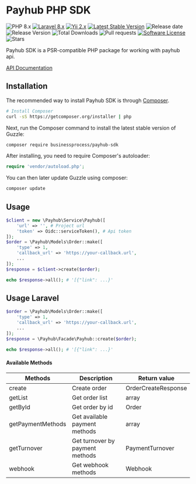 Payhub PHP SDK
=============================
![PHP 8.x](https://img.shields.io/badge/PHP-%5E8.0-blue)
[![Laravel 8.x](https://img.shields.io/badge/Laravel-8.x-orange.svg)](http://laravel.com)
[![Yii 2.x](https://img.shields.io/badge/Yii-2.x-orange)](https://www.yiiframework.com/doc/guide/2.0/ru)
[![Latest Stable Version](https://poser.pugx.org/businessprocess/payhub-sdk/v/stable)](https://packagist.org/packages/businessprocess/payhub-sdk)
![Release date](https://img.shields.io/github/release-date/businessprocess/payhub-sdk)
![Release Version](https://img.shields.io/github/v/release/businessprocess/payhub-sdk)
![Total Downloads](https://poser.pugx.org/businessprocess/payhub-sdk/downloads)
![Pull requests](https://img.shields.io/bitbucket/pr/businessprocess/payhub-sdk)
[![Software License](https://img.shields.io/badge/license-MIT-brightgreen.svg?style=flat-square)](LICENSE)
![Stars](https://img.shields.io/github/stars/businessprocess/payhub-sdk?style=social)

Payhub SDK is a PSR-compatible PHP package for working with payhub api.

[API Documentation](https://payhub.ooo.ua/api/api-docs/)


## Installation
The recommended way to install Payhub SDK is through
[Composer](http://getcomposer.org).

```bash
# Install Composer
curl -sS https://getcomposer.org/installer | php
```

Next, run the Composer command to install the latest stable version of Guzzle:

```bash
composer require businessprocess/payhub-sdk
```

After installing, you need to require Composer's autoloader:

```php
require 'vendor/autoload.php';
```

You can then later update Guzzle using composer:

 ```bash
composer update
 ```

## Usage

```php
$client = new \Payhub\Service\Payhub([
    'url' => '', # Project url  
    'token' => Oidc::serviceToken(), # Api token
]);
$order = \Payhub\Models\Order::make([
    'type' => 1,
    'callback_url' => 'https://your-callback.url',
    ...
]);
$response = $client->create($order);

echo $response->all(); # '[{"link": ...}'
```

## Usage Laravel

```php
$order = \Payhub\Models\Order::make([
    'type' => 1,
    'callback_url' => 'https://your-callback.url',
    ...
]);
$response = \Payhub\Facade\Payhub::create($order);

echo $response->all(); # '[{"link": ...}'
```

#### Available Methods

| Methods           | Description                     | Return value        | 
|-------------------|---------------------------------|---------------------|
| create            | Create order                    | OrderCreateResponse |
| getList           | Get order list                  | array               |
| getById           | Get order by id                 | Order               |
| getPaymentMethods | Get available payment methods   | array               |
| getTurnover       | Get turnover by payment methods | PaymentTurnover     |
| webhook           | Get webhook methods             | Webhook             |
